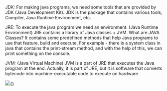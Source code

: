 JDK: For making java programs, we need some tools that are provided by
JDK (Java Development Kit). JDK is the package that contains various
tools, Compiler, Java Runtime Environment, etc.

JRE: To execute the java program we need an environment. (Java Runtime
Environment) JRE contains a library of Java classes + JVM. What are JAVA
Classes? It contains some predefined methods that help Java programs to
use that feature, build and execute. For example - there is a system
class in java that contains the print-stream method, and with the help
of this, we can print something on the console.

JVM: (Java Virtual Machine) JVM is a part of JRE that executes the Java
program at the end. Actually, it is part of JRE, but it is software that
converts bytecode into machine-executable code to execute on hardware.

![](image48.png){}